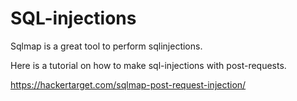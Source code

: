 # SQL-injections



Sqlmap is a great tool to perform sqlinjections.

Here is a tutorial on how to make sql-injections with post-requests.

https://hackertarget.com/sqlmap-post-request-injection/